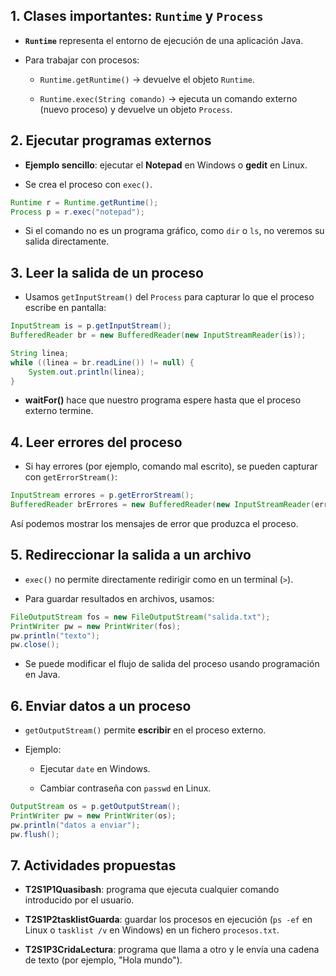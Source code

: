 ## 1. Clases importantes: `Runtime` y `Process`

- **`Runtime`** representa el entorno de ejecución de una aplicación Java.
    
- Para trabajar con procesos:
    
    - `Runtime.getRuntime()` → devuelve el objeto `Runtime`.
        
    - `Runtime.exec(String comando)` → ejecuta un comando externo (nuevo proceso) y devuelve un objeto `Process`.

## 2. Ejecutar programas externos

- **Ejemplo sencillo**: ejecutar el **Notepad** en Windows o **gedit** en Linux.
    
- Se crea el proceso con `exec()`.


```java
Runtime r = Runtime.getRuntime();
Process p = r.exec("notepad");
```

- Si el comando no es un programa gráfico, como `dir` o `ls`, no veremos su salida directamente.


## 3. Leer la salida de un proceso

- Usamos `getInputStream()` del `Process` para capturar lo que el proceso escribe en pantalla:

```java
InputStream is = p.getInputStream();
BufferedReader br = new BufferedReader(new InputStreamReader(is));

String linea;
while ((linea = br.readLine()) != null) {
    System.out.println(linea);
}
```

- **waitFor()** hace que nuestro programa espere hasta que el proceso externo termine.

## 4. Leer errores del proceso

- Si hay errores (por ejemplo, comando mal escrito), se pueden capturar con `getErrorStream()`:

```java
InputStream errores = p.getErrorStream();
BufferedReader brErrores = new BufferedReader(new InputStreamReader(errores));
```

Así podemos mostrar los mensajes de error que produzca el proceso.

## 5. Redireccionar la salida a un archivo

- `exec()` no permite directamente redirigir como en un terminal (`>`).
    
- Para guardar resultados en archivos, usamos:    

```java
FileOutputStream fos = new FileOutputStream("salida.txt");
PrintWriter pw = new PrintWriter(fos);
pw.println("texto");
pw.close();
```

- Se puede modificar el flujo de salida del proceso usando programación en Java.


## 6. Enviar datos a un proceso

- `getOutputStream()` permite **escribir** en el proceso externo.
    
- Ejemplo:
    
    - Ejecutar `date` en Windows.
        
    - Cambiar contraseña con `passwd` en Linux.


```java
OutputStream os = p.getOutputStream();
PrintWriter pw = new PrintWriter(os);
pw.println("datos a enviar");
pw.flush();
```

## 7. Actividades propuestas

- **T2S1P1Quasibash**: programa que ejecuta cualquier comando introducido por el usuario.
    
- **T2S1P2tasklistGuarda**: guardar los procesos en ejecución (`ps -ef` en Linux o `tasklist /v` en Windows) en un fichero `procesos.txt`.
    
- **T2S1P3CridaLectura**: programa que llama a otro y le envía una cadena de texto (por ejemplo, "Hola mundo").